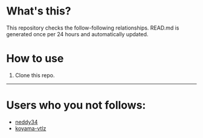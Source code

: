 # What's this?
This repository checks the follow-following relationships.
READ.md is generated once per 24 hours and automatically updated.
# How to use
1. Clone this repo.
 
 --- 
 
 # Users who you not follows: 
  
- [neddy34](https://github.com/neddy34/) 
- [koyama-vtlz](https://github.com/koyama-vtlz/) 
